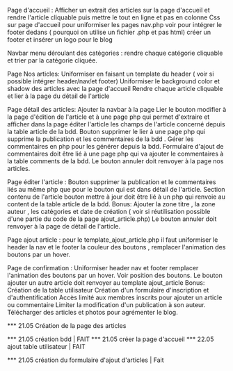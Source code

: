 <!-- A FAIRE -->
Page d'accueil :
Afficher un extrait des articles sur la page d'accueil et rendre l'article cliquable puis mettre le tout en ligne et pas en colonne 
Css sur page d'accueil pour uniformiser les pages
nav.php voir pour intégrer le footer dedans ( pourquoi on utilise un fichier .php et pas html) créer un footer et insérer un logo pour le blog 

Navbar menu déroulant des catégories :
rendre chaque catégorie cliquable et trier  par la catégorie cliquée.

Page Nos articles: 
Uniformiser en faisant un template du header ( voir si possible intégrer header/nav/et footer)
Uniformiser le background color et shadow des articles avec la page d'accueil
Rendre chaque article cliquable et lier à la page du détail de l'article 

Page détail des articles:
Ajouter la navbar à la page 
Lier le bouton modifier à la page d'édition de l'article et à une page php qui permet d'extraire et afficher dans la page éditer l'article les champs de l'article concerné depuis la table article de la bdd.
Bouton supprimer le lier à une page php qui supprime la publication et les commentaires de la bdd .
Gérer les commentaires en php pour les générer depuis la bdd.
Formulaire d'ajout de commentaires doit être lié à une page php qui va ajouter le commentaires à la table comments de la bdd.
Le bouton annuler doit renvoyer à la page nos articles.

Page éditer l'article :
Bouton supprimer la publication  et le commentaires liés au même php que pour le bouton qui est dans détail de l'article.
Section contenu de l'article bouton mettre à jour doit être lié à un php qui renvoie au content de la table article de la bdd.
Bonus: Ajouter la zone titre , la zone auteur , les catégories et date de création ( voir si réutilisation possible d'une partie du code de la page ajout_article.php) 
Le bouton annuler doit renvoyer à la page de détail de l'article.

Page ajout article : pour le template_ajout_article.php il faut uniformiser le header la nav et le footer la couleur des boutons ,
 remplacer l'animation des boutons par un hover.

Page de confirmation :
Uniformiser header nav et footer remplacer l'animation des boutons par un hover.
Voir position des boutons.
Le bouton ajouter un autre article doit renvoyer au template ajout_article
Bonus: Création de la table utilisateur 
Création d'un formulaire d'inscription et d'authentification 
Accès limité aux membres inscrits pour ajouter un article ou commentaire
Limiter la modification d'un publication à son auteur.
Télécharger des articles et photos pour agrémenter le blog.

<!-- ALEXANDRE -->
*** 21.05 Création de la page des articles


<!-- BARBARA -->
*** 21.05 création bdd | FAIT
*** 21.05 créer la page d'accueil
*** 22.05 ajout table utilisateur | FAIT

<!-- ERWAN -->
*** 21.05 création du formulaire d'ajout d'articles | Fait


<!-- FLORIAN -->
